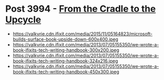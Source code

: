 # Post 3994 - [From the Cradle to the Upcycle](https://www.ifixit.com/News/3994/from-the-cradle-to-the-upcycle)

- https://valkyrie.cdn.ifixit.com/media/2015/11/05164823/microsoft-builds-surface-book-upside-down-600x400.jpeg
- https://valkyrie.cdn.ifixit.com/media/2013/07/05155350/we-wrote-a-book-ifixits-tech-writing-handbook-300x200.jpeg
- https://valkyrie.cdn.ifixit.com/media/2013/07/05155350/we-wrote-a-book-ifixits-tech-writing-handbook-324x216.jpeg
- https://valkyrie.cdn.ifixit.com/media/2013/07/05155350/we-wrote-a-book-ifixits-tech-writing-handbook-450x300.jpeg
